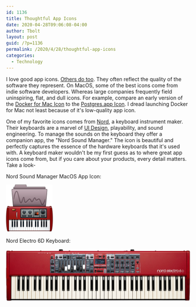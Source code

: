 ```yaml
---
id: 1136
title: Thoughtful App Icons
date: 2020-04-28T09:06:08-04:00
author: Tbolt
layout: post
guid: /?p=1136
permalink: /2020/4/28/thoughtful-app-icons
categories:
  - Technology
---
```


I love good app icons. [Others do too](https://tbolt.space/2017/09/28/on-app-icons). They often reflect the quality of the software they represent. On MacOS, some of the best icons come from indie software developers. Whereas large companies frequently field uninspiring, flat, and dull icons. For example, compare an early version of the [Docker for Mac Icon](https://codefresh.io/wp-content/uploads/2018/11/image1-1.png) to the [Postgres.app Icon](https://postgresapp.com). I dread launching Docker for Mac not least because of it's low-quality app icon.

One of my favorite icons comes from [Nord](https://www.nordkeyboards.com), a keyboard instrument maker. Their keyboards are a marvel of [UI Design](https://tbolt.space/2014/06/11/nord-keyboards-interface-design/), playability, and sound engineering. To manage the sounds on the keyboard they offer a companion app, the "Nord Sound Manager." The icon is beautiful and perfectly captures the essence of the hardware keyboards that it's used with. A keyboard maker wouldn't be my first guess as to where great app icons come from, but if you care about your products, every detail matters. Take a look-

Nord Sound Manager MacOS App Icon:

![The Nord Sound Manager MacOS App Icon](/uploads/2020/04/nord-app-icon.png)

Nord Electro 6D Keyboard:

![Nord Keyboard](/uploads/2020/04/nord-electro6d.png)
